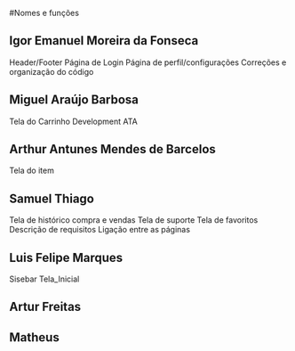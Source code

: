#Nomes e funções
## Igor Emanuel Moreira da Fonseca
Header/Footer
Página de Login
Página de perfil/configurações
Correções e organização do código

## Miguel Araújo Barbosa
Tela do Carrinho
Development
ATA

## Arthur Antunes Mendes de Barcelos
Tela do item

## Samuel Thiago
Tela de histórico compra e vendas
Tela de suporte 
Tela de favoritos
Descrição de requisitos 
Ligação entre as páginas

## Luis Felipe Marques 
Sisebar
Tela_Inicial

## Artur Freitas 

## Matheus

